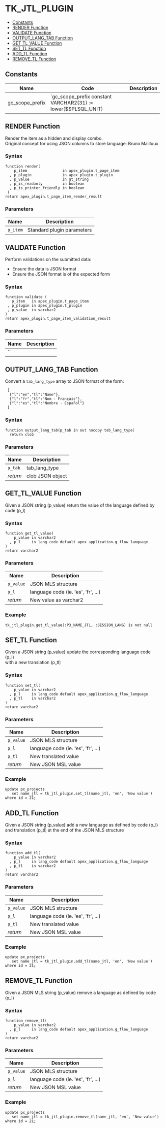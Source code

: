 # TK_JTL_PLUGIN

- [Constants](#constants)
- [RENDER Function](#render)
- [VALIDATE Function](#validate)
- [OUTPUT_LANG_TAB Function](#output_lang_tab)
- [GET_TL_VALUE Function](#get_tl_value)
- [SET_TL Function](#set_tl)
- [ADD_TL Function](#add_tl)
- [REMOVE_TL Function](#remove_tl)



## Constants<a name="constants"></a>

Name | Code | Description
--- | --- | ---
gc_scope_prefix | `gc_scope_prefix constant VARCHAR2(31) := lower($$PLSQL_UNIT) || '.';` | Standard logger package name


 
## RENDER Function<a name="render"></a>


<p>
<p>Render the item as a hidden and display combo.<br />Original concept for using JSON columns to store language: Bruno Mailloux</p>
</p>

### Syntax
```plsql
function render(
    p_item                in apex_plugin.t_page_item
  , p_plugin              in apex_plugin.t_plugin
  , p_value               in gt_string
  , p_is_readonly         in boolean
  , p_is_printer_friendly in boolean
 )
return apex_plugin.t_page_item_render_result
```

### Parameters
Name | Description
--- | ---
`p_item` | Standard plugin parameters
 
 





 
## VALIDATE Function<a name="validate"></a>


<p>
<p>Perform validations on the submitted data:</p><ul>
<li>Ensure the data is JSON format</li>
<li>Ensure the JSON format is of the expected form</li>
</ul>

</p>

### Syntax
```plsql
function validate (
   p_item   in apex_plugin.t_page_item
 , p_plugin in apex_plugin.t_plugin
 , p_value  in varchar2
)
return apex_plugin.t_page_item_validation_result
```

### Parameters
Name | Description
--- | ---
`` | 
 
 





 
## OUTPUT_LANG_TAB Function<a name="output_lang_tab"></a>


<p>
<p>Convert a <code>tab_lang_type</code> array to JSON format of the form:</p><pre><code class="lang-json"> [
  {&quot;l&quot;:&quot;en&quot;,&quot;tl&quot;:&quot;Name&quot;},
  {&quot;l&quot;:&quot;fr&quot;,&quot;tl&quot;:&quot;Nom - Français&quot;},
  {&quot;l&quot;:&quot;es&quot;,&quot;tl&quot;:&quot;Nombre - Español&quot;}
 ]
</code></pre>

</p>

### Syntax
```plsql
function output_lang_tab(p_tab in out nocopy tab_lang_type)
  return clob
```

### Parameters
Name | Description
--- | ---
`p_tab` | tab_lang_type
*return* | clob JSON object
 
 





 
## GET_TL_VALUE Function<a name="get_tl_value"></a>


<p>
<p>Given a JSON string (p_value) return the value of the language defined by code (p_l)</p>
</p>

### Syntax
```plsql
function get_tl_value(
    p_value in varchar2
  , p_l     in lang_code default apex_application.g_flow_language
)
return varchar2
```

### Parameters
Name | Description
--- | ---
`p_value` | JSON MLS structure
`p_l` | language code (ie. &#39;es&#39;, &#39;fr&#39;, ...)
*return* | New value as varchar2
 
 


### Example
```plsql
tk_jtl_plugin.get_tl_value(:P3_NAME_JTL, :SESSION_LANG) is not null
```



 
## SET_TL Function<a name="set_tl"></a>


<p>
<p>Given a JSON string (p_value) update the corresponding language code (p_l)<br />with a new translation (p_tl)</p>
</p>

### Syntax
```plsql
function set_tl(
    p_value in varchar2
  , p_l     in lang_code default apex_application.g_flow_language
  , p_tl    in varchar2
)
return varchar2
```

### Parameters
Name | Description
--- | ---
`p_value` | JSON MLS structure
`p_l` | language code (ie. &#39;es&#39;, &#39;fr&#39;, ...)
`p_tl` | New translated value
*return* | New JSON MSL value
 
 


### Example
```plsql
update px_projects
   set name_jtl = tk_jtl_plugin.set_tl(name_jtl, 'en', 'New value')
where id = 21;
```



 
## ADD_TL Function<a name="add_tl"></a>


<p>
<p>Given a JSON string (p_value) add a new language as defined by code (p_l)<br />and translation (p_tl) at the end of the JSON MLS structure</p>
</p>

### Syntax
```plsql
function add_tl(
    p_value in varchar2
  , p_l     in lang_code default apex_application.g_flow_language
  , p_tl    in varchar2
)
return varchar2
```

### Parameters
Name | Description
--- | ---
`p_value` | JSON MLS structure
`p_l` | language code (ie. &#39;es&#39;, &#39;fr&#39;, ...)
`p_tl` | New translated value
*return* | New JSON MSL value
 
 


### Example
```plsql
update px_projects
   set name_jtl = tk_jtl_plugin.add_tl(name_jtl, 'en', 'New value')
where id = 21;
```



 
## REMOVE_TL Function<a name="remove_tl"></a>


<p>
<p>Given a JSON MLS string (p_value) remove a language as defined by code (p_l)</p>
</p>

### Syntax
```plsql
function remove_tl(
    p_value in varchar2
  , p_l     in lang_code default apex_application.g_flow_language
)
return varchar2
```

### Parameters
Name | Description
--- | ---
`p_value` | JSON MLS structure
`p_l` | language code (ie. &#39;es&#39;, &#39;fr&#39;, ...)
*return* | New JSON MSL value
 
 


### Example
```plsql
update px_projects
   set name_jtl = tk_jtl_plugin.remove_tl(name_jtl, 'en', 'New value')
where id = 21;
```



 

